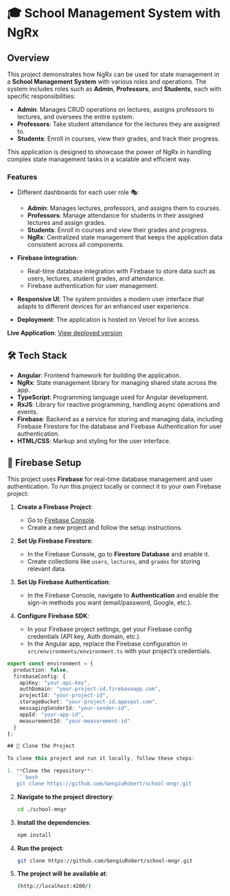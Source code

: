 # 🎓 School Management System with NgRx

## Overview

This project demonstrates how NgRx can be used for state management in a **School Management System** with various roles and operations. The system includes roles such as **Admin**, **Professors**, and **Students**, each with specific responsibilities:

- **Admin**: Manages CRUD operations on lectures, assigns professors to lectures, and oversees the entire system.
- **Professors**: Take student attendance for the lectures they are assigned to.
- **Students**: Enroll in courses, view their grades, and track their progress.

This application is designed to showcase the power of NgRx in handling complex state management tasks in a scalable and efficient way.

### Features
- Different dashboards for each user role 🎭:
  - **Admin**: Manages lectures, professors, and assigns them to courses.
  - **Professors**: Manage attendance for students in their assigned lectures and assign grades.
  - **Students**: Enroll in courses and view their grades and progress.
  - **NgRx**: Centralized state management that keeps the application data consistent across all components.
  
- **Firebase Integration**:
  - Real-time database integration with Firebase to store data such as users, lectures, student grades, and attendance.
  - Firebase authentication for user management.

- **Responsive UI**: The system provides a modern user interface that adapts to different devices for an enhanced user experience.

- **Deployment**: The application is hosted on Vercel for live access.

**Live Application**: [View deployed version](https://y-two-blond.vercel.app/)

## 🛠️ Tech Stack
- **Angular**: Frontend framework for building the application.
- **NgRx**: State management library for managing shared state across the app.
- **TypeScript**: Programming language used for Angular development.
- **RxJS**: Library for reactive programming, handling async operations and events.
- **Firebase**: Backend as a service for storing and managing data, including Firebase Firestore for the database and Firebase Authentication for user authentication.
- **HTML/CSS**: Markup and styling for the user interface.

## 🔧 Firebase Setup

This project uses **Firebase** for real-time database management and user authentication. To run this project locally or connect it to your own Firebase project:

1. **Create a Firebase Project**:
   - Go to [Firebase Console](https://console.firebase.google.com/).
   - Create a new project and follow the setup instructions.

2. **Set Up Firebase Firestore**:
   - In the Firebase Console, go to **Firestore Database** and enable it.
   - Create collections like `users`, `lectures`, and `grades` for storing relevant data.
   
3. **Set Up Firebase Authentication**:
   - In the Firebase Console, navigate to **Authentication** and enable the sign-in methods you want (email/password, Google, etc.).

4. **Configure Firebase SDK**:
   - In your Firebase project settings, get your Firebase config credentials (API key, Auth domain, etc.).
   - In the Angular app, replace the Firebase configuration in `src/environments/environment.ts` with your project’s credentials.

```typescript
export const environment = {
  production: false,
  firebaseConfig: {
    apiKey: "your-api-key",
    authDomain: "your-project-id.firebaseapp.com",
    projectId: "your-project-id",
    storageBucket: "your-project-id.appspot.com",
    messagingSenderId: "your-sender-id",
    appId: "your-app-id",
    measurementId: "your-measurement-id"
  }
};

## 🔧 Clone the Project

To clone this project and run it locally, follow these steps:

1. **Clone the repository**:
   ```bash
   git clone https://github.com/GengiuRobert/school-mngr.git
   ```
2. **Navigate to the project directory**:
   ```bash
   cd ./school-mngr
   ```
3. **Install the dependencies**:
   ```bash
   npm install
   ```
4. **Run the project**:
   ```bash
   git clone https://github.com/GengiuRobert/school-mngr.git
   ```
5. **The project will be available at**:
   ```bash
   (http://localhost:4200/)
   ```